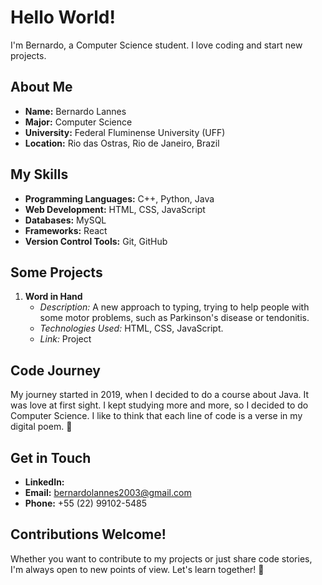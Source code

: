 # Hello World!

I'm Bernardo, a Computer Science student. I love coding and start new projects.

## About Me

- **Name:** Bernardo Lannes
- **Major:** Computer Science
- **University:** Federal Fluminense University (UFF)
- **Location:** Rio das Ostras, Rio de Janeiro, Brazil

## My Skills

- **Programming Languages:** C++, Python, Java
- **Web Development:** HTML, CSS, JavaScript
- **Databases:** MySQL
- **Frameworks:** React
- **Version Control Tools:** Git, GitHub

## Some Projects

1. **Word in Hand**
   - *Description:* A new approach to typing, trying to help people with some motor problems, such as Parkinson's disease or tendonitis. 
   - *Technologies Used:* HTML, CSS, JavaScript.
   - *Link:* Project
<!--
2. **[Project Name 2]**
   - *Description:* A probability calculator for predicting the future.
   - *Technologies Used:* Python, Flask, SQLite
   - *Link:* Destiny Calculator
-->
## Code Journey
My journey started in 2019, when I decided to do a course about Java. It was love at first sight. I kept studying more and more, so I decided to do Computer Science.
I like to think that each line of code is a verse in my digital poem. 🌟

## Get in Touch

- **LinkedIn:** 
- **Email:** bernardolannes2003@gmail.com
- **Phone:** +55 (22) 99102-5485

## Contributions Welcome!

Whether you want to contribute to my projects or just share code stories, I'm always open to new points of view. Let's learn together! 🚀

<!--
**BernardoLannes/BernardoLannes** is a ✨ _special_ ✨ repository because its `README.md` (this file) appears on your GitHub profile.

Here are some ideas to get you started:

- 🔭 I’m currently working on ...
- 🌱 I’m currently learning ...
- 👯 I’m looking to collaborate on ...
- 🤔 I’m looking for help with ...
- 💬 Ask me about ...
- 📫 How to reach me: ...
- 😄 Pronouns: ...
- ⚡ Fun fact: ...
-->
